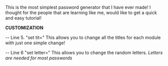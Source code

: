 This is the most simplest password generator that I have ever made! I thought for the people that are learning like me, would like to get a quick and easy tutorial! 

**CUSTOMIZATION** 

-- Line 5. "set tit=" This allows you to change all the titles for each module with just one simple change! 

-- Line 6 "set letter=" This allows you to change the random letters. *Letters are needed for most passwords*
